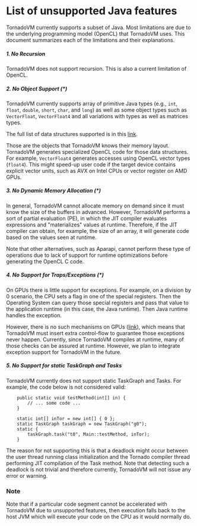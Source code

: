 # List of unsupported Java features

TornadoVM currently supports a subset of Java. Most limitations are due to the underlying programming model (OpenCL) that TornadoVM uses. This document summarizes each of the limitations and their explanations.

##### 1. No Recursion

TornadoVM does not support recursion. This is also a current limitation of OpenCL.


##### 2. No Object Support (*)

TornadoVM currently supports array of primitive Java types (e.g., `int`, `float`, `double`, `short`, `char`, and `long`) as well as some object types such as `VectorFloat`, `VectorFloat4` and all variations with types as well as matrices types.

The full list of data structures supported is in this [link](https://github.com/beehive-lab/TornadoVM/tree/master/tornado-api/src/main/java/uk/ac/manchester/tornado/api/collections/types).


Those are the objects that TornadoVM knows their memory layout. TornadoVM generates specialized OpenCL code for those data structures. For example, `VectorFloat4` generates accesses using OpenCL vector types (`float4`). This might speed-up user code if the target device contains explicit vector units, such as AVX on Intel CPUs or vector register on AMD GPUs.


##### 3. No Dynamic Memory Allocation (*)

In general, TornadoVM cannot allocate memory on demand since it must know the size of the buffers in advanced. However, TornadoVM performs a sort of partial evaluation (PE), in which the JIT compiler evaluates expressions and "materializes" values at runtime. Therefore, if the JIT compiler can obtain, for example, the size of an array, it will generate code based on the values seen at runtime.

Note that other alternatives, such as Aparapi, cannot perform these type of operations due to lack of support for runtime optimizations before generating the OpenCL C code.


##### 4. No Support for Traps/Exceptions (*)

On GPUs there is little support for exceptions. For example, on a division by 0 scenario, the CPU sets a flag in one of the special registers. Then the Operating System can query those special registers and pass that value to the application runtime (in this case, the Java runtime). Then Java runtime handles the exception.

However, there is no such mechanisms on GPUs ([link](https://docs.nvidia.com/cuda/floating-point/index.html#differences-from-x86)), which means that TornadoVM must insert extra control-flow to guarantee those exceptions never happen. Currently, since TornadoVM compiles at runtime, many of those checks can be assured at runtime. However, we plan to integrate exception support for TornadoVM in the future.

##### 5. No Support for static TaskGraph and Tasks

TornadoVM currently does not support static TaskGraph and Tasks. For example, the code below is not considered valid:
```
    public static void testMethod(int[] in) {
        // ... some code ...
    }

    static int[] inTor = new int[] { 0 };
    static TaskGraph taskGraph = new TaskGraph("g0");
    static {
        taskGraph.task("t0", Main::testMethod, inTor);
    }
```
The reason for not supporting this is that a deadlock might occur between the user thread running class initialization and the Tornado compiler thread performing JIT compilation of the Task method.
Note that detecting such a deadlock is not trivial and therefore currently, TornadoVM will not issue any error or warning. 

### Note

Note that if a particular code segment cannot be accelerated with TornadoVM due to unsupported features, then execution falls back to the host JVM which will execute your code on the CPU as it would normally do.

